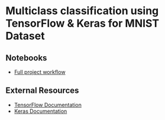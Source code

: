 # Multiclass classification using TensorFlow & Keras for MNIST Dataset

## Notebooks

- [Full project workflow](./mnist.ipynb)

## External Resources

- [TensorFlow Documentation](https://www.tensorflow.org/)
- [Keras Documentation](https://keras.io/guides/)
